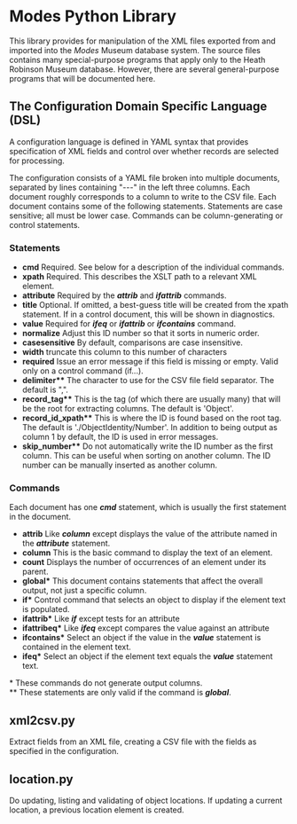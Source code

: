 # Modes Python Library
This library provides for manipulation of the XML files exported
from and imported into the *Modes* Museum database system. The
source files contains many special-purpose programs that apply
only to the Heath Robinson Museum database. However, there are
several general-purpose programs that will be documented here.

## The Configuration Domain Specific Language (DSL)
A configuration language is defined in YAML syntax that provides
specification of XML fields and control over whether records
are selected for processing.

The configuration consists of a YAML file broken into multiple documents,
separated by lines containing "---" in the left three columns.
Each document roughly corresponds to a column to write to the CSV file.
Each document
contains some of the following statements. Statements are case sensitive; all
must be lower case. Commands can be column-generating or control statements.

### Statements
+ __cmd__            Required. See below for a description of the individual commands.
+ __xpath__          Required. This describes the XSLT path to a relevant XML element.
+ __attribute__      Required by the __*attrib*__ and __*ifattrib*__ commands.
+ __title__          Optional. If omitted, a best-guess title will be created from the xpath
                    statement. If in a control document, this will be shown in diagnostics.
+ __value__          Required for __*ifeq*__ or __*ifattrib*__ or __*ifcontains*__ command.
+ __normalize__      Adjust this ID number so that it sorts in numeric order.
+ __casesensitive__  By default, comparisons are case insensitive.
+ __width__          truncate this column to this number of characters
+ __required__       Issue an error message if this field is missing or empty. Valid only on a control command (if...).
+ __delimiter**__    The character to use for the CSV file field separator. The
               default is ",".
+ __record_tag**__   This is the tag (of which there are usually many) that will be
               the root for extracting columns. The default is 'Object'.
+ __record_id_xpath**__    This is where the ID is found based on the root tag. The
               default is './ObjectIdentity/Number'. In addition to being
               output as column 1 by default, the ID is used in error messages.
+ __skip_number**__  Do not automatically write the ID number as the first column. This can be useful when
               sorting on another column. The ID number can be manually inserted as another
               column.

### Commands
Each document has one __*cmd*__ statement, which is usually the first statement in
the document.

+ __attrib__        Like __*column*__ except displays the value of the attribute named in the __*attribute*__ statement.
+ __column__        This is the basic command to display the text of an element.
+ __count__         Displays the number of occurrences of an element under its parent.
+ __global\*__       This document contains statements that affect the overall output, not just a specific column.
+ __if\*__           Control command that selects an object to display if the element text is populated.
+ __ifattrib\*__     Like __*if*__ except tests for an attribute
+ __ifattribeq\*__   Like __*ifeq*__ except compares the value against an attribute
+ __ifcontains\*__   Select an object if the value in the __*value*__ statement is contained in the element text.
+ __ifeq\*__         Select an object if the element text equals the __*value*__ statement text.

\*  These commands do not generate output columns.<br>
\*\* These statements are only valid if the command is __*global*__.
## xml2csv.py
Extract fields from an XML file, creating a CSV file with the
fields as specified in the configuration.
## location.py
Do updating, listing and validating of object locations. If updating
a current location, a previous location element is created.
